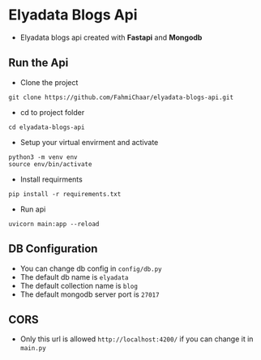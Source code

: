 # Elyadata Blogs Api

- Elyadata blogs api created with **Fastapi** and **Mongodb**

## Run the Api
- Clone the project
```properties
git clone https://github.com/FahmiChaar/elyadata-blogs-api.git
```
- cd to project folder
```properties
cd elyadata-blogs-api
```
- Setup your virtual envirment and activate
```properties
python3 -m venv env
source env/bin/activate
```
- Install requirments
```properties
pip install -r requirements.txt
```
- Run api
```properties
uvicorn main:app --reload
```

## DB Configuration
- You can change db config in `config/db.py`
- The default db name is `elyadata`
- The default collection name is `blog`
- The default mongodb server port is `27017`

## CORS
- Only this url is allowed `http://localhost:4200/` if you can change it in `main.py`